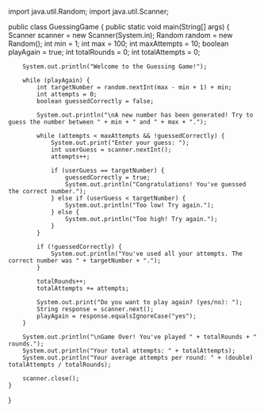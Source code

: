 import java.util.Random;
import java.util.Scanner;

public class GuessingGame {
    public static void main(String[] args) {
        Scanner scanner = new Scanner(System.in);
        Random random = new Random();
        int min = 1;
        int max = 100;
        int maxAttempts = 10;
        boolean playAgain = true;
        int totalRounds = 0;
        int totalAttempts = 0;

        System.out.println("Welcome to the Guessing Game!");

        while (playAgain) {
            int targetNumber = random.nextInt(max - min + 1) + min;
            int attempts = 0;
            boolean guessedCorrectly = false;

            System.out.println("\nA new number has been generated! Try to guess the number between " + min + " and " + max + ".");

            while (attempts < maxAttempts && !guessedCorrectly) {
                System.out.print("Enter your guess: ");
                int userGuess = scanner.nextInt();
                attempts++;

                if (userGuess == targetNumber) {
                    guessedCorrectly = true;
                    System.out.println("Congratulations! You've guessed the correct number.");
                } else if (userGuess < targetNumber) {
                    System.out.println("Too low! Try again.");
                } else {
                    System.out.println("Too high! Try again.");
                }
            }

            if (!guessedCorrectly) {
                System.out.println("You've used all your attempts. The correct number was " + targetNumber + ".");
            }

            totalRounds++;
            totalAttempts += attempts;

            System.out.print("Do you want to play again? (yes/no): ");
            String response = scanner.next();
            playAgain = response.equalsIgnoreCase("yes");
        }

        System.out.println("\nGame Over! You've played " + totalRounds + " rounds.");
        System.out.println("Your total attempts: " + totalAttempts);
        System.out.println("Your average attempts per round: " + (double) totalAttempts / totalRounds);

        scanner.close();
    }
}
